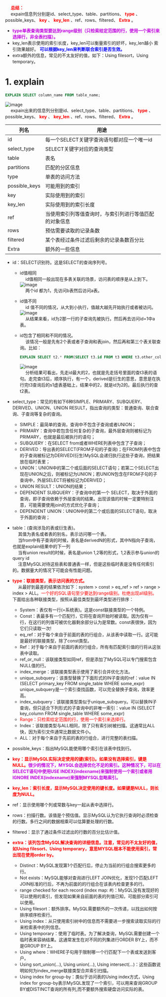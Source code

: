 


&emsp; **<font color = "red">总结：</font>**  
&emsp; expain信息列分别是id、select_type、table、partitions、 **<font color = "red">type</font>** 、possible_keys、 **<font color = "red">key</font>** 、 **<font color = "red">key_len</font>** 、ref、rows、filtered、 **<font color = "red">Extra</font>** 。  
* **<font color = "clime">type单表查询类型要达到range级别（只检索给定范围的行，使用一个索引来选择行，非全表扫描）。</font>**  
* key_len表示使用的索引长度，key_len可以衡量索引的好坏，key_len越小 索引效果越好。 **<font color = "blue">可以根据key_len来判断联合索引是否生效。</font>**  
* extra额外的信息，常见的不太友好的值，如下：Using filesort，Using temporary。   


# 1. explain
<!-- 
~~
https://mp.weixin.qq.com/s/eJ_ConoGHP6az3IKNe6L2g
https://mp.weixin.qq.com/s?__biz=MzAxODcyNjEzNQ==&mid=2247487641&idx=1&sn=3551d8f82bf8b503041e079b6ce704ce&chksm=9bd0bd01aca734172fff2cda5c4a46bce8f1dabc1b0d44334794510b34b665e3cf8b1f1abced&mpshare=1&scene=1&srcid=&key=00a8e91eefd868fcd64be6325594939523bc619318b02b06053cd6a26de9a9f6490cd967c97a822819178ab39d2507e2b41ba0694bcac89b80ab27e7518e7df3f17aa0d224992a132b90164c45e889c2&ascene=1&uin=MTE1MTYxNzY2MQ%3D%3D&devicetype=Windows+10&version=62060833&lang=zh_CN&pass_ticket=A8TVciY05jxe73%2ByAqBufT%2F39WMw2DS5UIeWy9gagHorTGRPzk0IoQC5RsOCwRL0

key_len详解
https://blog.csdn.net/zhangchaoyang/article/details/109501696
-->

```sql
EXPLAIN SELECT column_name FROM table_name;  
```
![image](https://gitee.com/wt1814/pic-host/raw/master/images/SQL/sql-29.png)  
&emsp; expain出来的信息列分别是id、select_type、table、partitions、 **<font color = "red">type</font>** 、possible_keys、 **<font color = "red">key</font>** 、 **<font color = "red">key_len</font>** 、ref、rows、filtered、 **<font color = "red">Extra</font>** 。  

<!-- 
~~标注(1,2,3,4,5)是要重点关注的数据  

* type列，连接类型。一个好的sql语句至少要达到range级别。杜绝出现all级别  
* key列，使用到的索引名。如果没有选择索引，值是NULL。可以采取强制索引方式  
* key_len列，索引长度  
* rows列，扫描行数。该值是个预估值  
* extra列，详细说明。注意常见的不太友好的值有：Using filesort, Using temporary~~  
-->

|列名|用途|
|---|---|
|id	|每一个SELECT关键字查询语句都对应一个唯一id|
|select_type|SELECT关键字对应的查询类型|
|table|表名|
|partitions	|匹配的分区信息|
|type|单表的访问方法|
|possible_keys|可能用到的索引|
|key|实际使用到的索引|
|key_len|实际使用到的索引长度|
|ref|当使用索引列等值查询时，与索引列进行等值匹配的对象信息|
|rows|预估需要读取的记录条数|
|filtered|某个表经过条件过滤后剩余的记录条数百分比|
|Extra|额外的一些信息|

<!--
id相同，执行顺序从上往下
id全不同，如果是子查询，id的序号会递增，id值越大优先级越高，越先被执行
id部分相同，执行顺序是先按照数字大的先执行，然后数字相同的按照从上往下的顺序执行
-->

* id：SELECT识别符。这是SELECT的查询序列号。  
    * id值相同  
    &emsp; id值相同一般出现在多表关联的场景，访问表的顺序是从上到下。  
    ![image](https://gitee.com/wt1814/pic-host/raw/master/images/SQL/sql-30.png)  
    &emsp; 两个id 都为1，先访问b表然后访问a表。  
    * id值不同  
    &emsp; id 值不同的情况，从大到小执行，值越大越先开始执行或者被访问。  
    ![image](https://gitee.com/wt1814/pic-host/raw/master/images/SQL/sql-31.png)  
    &emsp; 从结果来看，id为2那一行的子查询先被执行。然后再去访问id=1中a表。  
    * id包含了相同和不同的情况。  
    &emsp; 该情况一般是先有2个表或者子查询和表join，然后再和第三个表关联查询。比如：  
    
        ```sql
        EXPLAIN SELECT t2.* FROM(SELECT t3.id FROM t3 WHERE t3.other_column = '') s1,t2 WHERE s1.id = t2.id;
        ```
        ![image](https://gitee.com/wt1814/pic-host/raw/master/images/SQL/sql-32.png)  
        &emsp; 分析结果可看出，先走id最大的2，也就是先走括号里面的查t3表的语句。走完查t3后，顺序执行，有一个，derived是衍生的意思，意思是在执行完t3查询后的s1虚表基础上，结果中的2，就是id为2的。最后执行的查t2表。  

* select_type：常见的有如下6种SIMPLE、PRIMARY、SUBQUERY、DERIVED、UNION、UNION RESULT，指出查询的类型：普通查询、联合查询、子查询等复杂的查询。  
    * SIMPLE：最简单的查询，查询中不包含子查询或者UNION；  
    * PRIMARY：查询中若包含任何复杂的子查询，最外层查询则被标记为PRIMARY，也就是最后被执行的语句；  
    * SUBQUERY：在SELECT from或者WHERE列表中包含了子查询；  
    * DERIVED：导出表的SELECT(FROM子句的子查询)；在FROM列表中包含的子查询被标记为DERIVED(衍生)MySQL会递归执行这些子查询，把结果放在临时表里；  
    * UNION：UNION中的第二个或后面的SELECT语句；若第二个SELECT出现在UNION之后，则被标记为UNION；若UNION包含在FROM子句的子查询中，外层SELECT将被标记为DERIVED；  
    * UNION RESULT：UNION的结果；  
    * DEPENDENT SUBQUERY：子查询中的第一个 SELECT，取决于外面的查询，即子查询依赖于外层查询的结果。出现该值的时候一定要特别注意，可能需要使用join的方式优化子查询；  
    * DEPENDENT UNION：UNION中的第二个或后面的SELECT语句，取决于外面的查询；  

* table：(查询涉及的表或衍生表)。  
&emsp; 其值为表名或者表的别名，表示访问哪一个表。  
&emsp; 当from中有子查询的时候，表名是derivedN的形式，其中N指向子查询，也就是explain结果中的下一列  
&emsp; 当有union result的时候，表名是union 1,2等的形式，1,2表示参与union的query id  
&emsp; 注意MySQL对待这些表和普通表一样，但是这些临时表是没有任何索引的。数据量大的情况下可能会有性能问题。  

* **<font color = "red">type：联接类型，表示访问表的方式。</font>**  
&emsp; 从最好到最差的结果依次如下：system > const > eq_ref > ref > range > index > ALL。<font color = "red">一个好的SQL语句至少要达到range级别。杜绝出现all级别。</font>下面给出各种联接类型，按照从最佳类型到最坏类型进行排序：  
    * System：表仅有一行(=系统表)。这是const联接类型的一个特例。  
    * Const：表最多有一个匹配行，它将在查询开始时被读取。因为仅有一行，在这行的列值可被优化器剩余部分认为是常数。const表很快，因为它们只读取一次!  
    * eq_ref：对于每个来自于前面的表的行组合，从该表中读取一行。这可能是最好的联接类型，除了const类型。  
    * Ref：对于每个来自于前面的表的行组合，所有有匹配索引值的行将从这张表中读取。  
    * ref_or_null：该联接类型如同ref，但是添加了MySQL可以专门搜索包含NULL值的行。  
    * index_merge：该联接类型表示使用了索引合并优化方法。  
    * unique_subquery：该类型替换了下面形式的IN子查询的ref：value IN (SELECT primary_key FROM single_table WHERE some_expr) unique_subquery是一个索引查找函数，可以完全替换子查询，效率更高。  
    * index_subquery：该联接类型类似于unique_subquery。可以替换IN子查询，但只适合下列形式的子查询中的非唯一索引：value IN (SELECT key_column FROM single_table WHERE some_expr)  
    * <font color = "red">Range：只检索给定范围的行，使用一个索引来选择行。</font>  
    * Index：该联接类型与ALL相同，除了只有索引树被扫描。这通常比ALL快，因为索引文件通常比数据文件小。  
    * ALL：对于每个来自于先前的表的行组合，进行完整的表扫描。  
* possible_keys：指出MySQL能使用哪个索引在该表中找到行。  
* **<font color = "red">key：显示MySQL实际决定使用的键(索引)。如果没有选择索引，键是NULL。</font><font color = "clime">很少的情况下，MYSQL会选择优化不足的索引。这种情况下，可以在SELECT语句中使用USE INDEX(indexname)来强制使用一个索引或者用IGNORE INDEX(indexname)来强制MYSQL忽略索引。</font>**  
* **<font color = "red">key_len：索引长度，显示MySQL决定使用的键长度。如果键是NULL，则长度为NULL。</font>**  
* ref：显示使用哪个列或常数与key一起从表中选择行。  
* rows：扫描行数。该值是个预估值。显示MySQL认为它执行查询时必须检查的行数。多行之间的数据相乘可以估算要处理的行数。  
* filtered：显示了通过条件过滤出的行数的百分比估计值。  
* **<font color = "red">extra：该列包含MySQL解决查询的详细信息。注意，常见的不太友好的值，如Using filesort、Using temporary，意思MYSQL根本不能使用索引，常出现在使用order by。</font>**  
    * Distinct：MySQL发现第1个匹配行后，停止为当前的行组合搜索更多的行。  
    * Not exists：MySQL能够对查询进行LEFT JOIN优化，发现1个匹配LEFT JOIN标准的行后，不再为前面的的行组合在该表内检查更多的行。  
    * range checked for each record (index map: #)：MySQL没有发现好的可以使用的索引，但发现如果来自前面的表的列值已知，可能部分索引可以使用。  
    * Using filesort：额外排序。MySQL需要额外的一次传递，以找出如何按排序顺序检索行。  
    * Using index：从只使用索引树中的信息而不需要进一步搜索读取实际的行来检索表中的列信息。  
    * Using temporary：使用了临时表。为了解决查询，MySQL需要创建一个临时表来容纳结果。这通常发生在对不同的列集进行ORDER BY上，而不是GROUP BY上。  
    * Using where：WHERE子句用于限制哪一个行匹配下一个表或发送到客户。  
    * Using sort_union(...), Using union(...), Using intersect(...)：这些函数说明如何为index_merge联接类型合并索引扫描。  
    * Using index for group-by：类似于访问表的Using index方式，Using index for group-by表示MySQL发现了一个索引，可以用来查询GROUP BY或DISTINCT查询的所有列,而不要额外搜索硬盘访问实际的表。  
